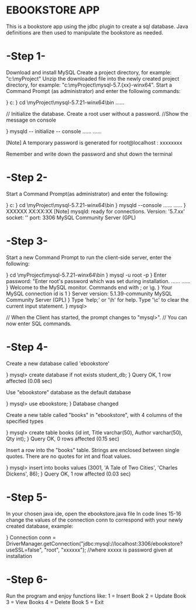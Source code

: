 # EBOOKSTORE APP
This is a bookstore app using the jdbc plugin to create a sql database. Java definitions are then used to manipulate the bookstore as needed.

# -Step 1-

Download and install MySQL
Create a project directory, for example: "c:\myProject"
Unzip the downloaded file into the newly created project directory, for example: "c:\myProject\mysql-5.7.{xx}-winx64".
Start a Command Prompt (as administrator) and enter the following commands:

} c:
} cd \myProject\mysql-5.7.21-winx64\bin
 ......

// Initialize the database. Create a root user without a password.
//Show the message on console

} mysqld -- initialize -- console
  ......
  ...... 
  
[Note] A temporary password is generated for root@localhost :
  xxxxxxxx
  
Remember and write down the password and shut down the terminal

# -Step 2-

Start a Command Prompt(as administrator) and enter the following:

} c:
} cd \myProject\mysql-5.7.21-winx64\bin
} mysqld --console
 ......
 ......
} XXXXXX XX:XX:XX [Note] mysqld: ready for connections.
  Version: '5.7.xx' socket: '' port: 3306 MySQL Community Server (GPL)
  
# -Step 3-

Start a new Command Prompt to run the client-side server, enter the following:

} cd \myProject\mysql-5.7.21-winx64\bin
} mysql -u root -p
} Enter password: "Enter root's password which was set during installation.
......
......
} Welcome to the MySQL monitor. Commands end with ; or \g.
} Your MySQL connection id is 1
} Server version: 5.1.39-community MySQL Community Server (GPL)
} Type 'help;' or '\h' for help. Type '\c' to clear the current input statement.
} mysql>

// When the Client has started, the prompt changes to "mysql>".
// You can now enter SQL commands.

# -Step 4-

Create a new database called 'ebookstore'

} mysql> create database if not exists student_db;
} Query OK, 1 row affected (0.08 sec)

Use "ebookstore" database as the default database

} mysql> use ebookstore;
} Database changed

Create a new table called "books" in "ebookstore",
with 4 columns of the specified types

} mysql> create table books (id int, Title varchar(50), Author varchar(50), Qty int);
} Query OK, 0 rows affected (0.15 sec)

Insert a row into the "books" table.
Strings are enclosed between single quotes.
There are no quotes for int and float values.

} mysql> insert into books values (3001, 'A Tale of Two Cities', 'Charles Dickens', 86);
} Query OK, 1 row affected (0.03 sec)

# -Step 5-

In your chosen java ide, open the ebookstore.java file 
In code lines 15-16 change the values of the connection conn to correspond with your newly created database, example:

} Connection conn = DriverManager.getConnection("jdbc:mysql://localhost:3306/ebookstore?useSSL=false", "root",
                "xxxxxx");
        //where xxxxx is password given at installation
        
# -Step 6-

Run the program and enjoy functions like: 
1 = Insert Book
2 = Update Book
3 = View Books
4 = Delete Book
5 = Exit
